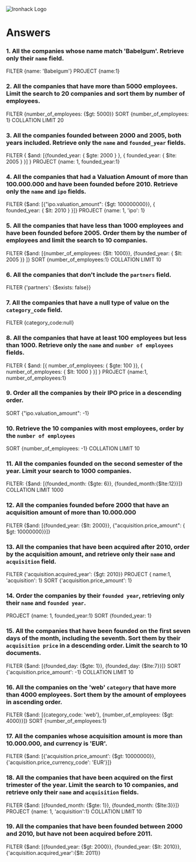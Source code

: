 ![Ironhack Logo](https://i.imgur.com/1QgrNNw.png)

# Answers

### 1. All the companies whose name match 'Babelgum'. Retrieve only their `name` field.

FILTER {name: 'Babelgum'}
PROJECT {name:1}

### 2. All the companies that have more than 5000 employees. Limit the search to 20 companies and sort them by **number of employees**.

FILTER {number_of_employees: {$gt: 5000}} 
SORT {number_of_employees: 1}
COLLATION LIMIT 20

### 3. All the companies founded between 2000 and 2005, both years included. Retrieve only the `name` and `founded_year` fields.
FILTER { $and: [{founded_year: { $gte: 2000 } }, { founded_year: { $lte: 2005 } }] }
PROJECT {name: 1, founded_year:1}

### 4. All the companies that had a Valuation Amount of more than 100.000.000 and have been founded before 2010. Retrieve only the `name` and `ipo` fields.

FILTER {$and: [{"ipo.valuation_amount": {$gt: 100000000}}, { founded_year: { $lt: 2010 } }]}
PROJECT {name: 1, 'ipo': 1}

### 5. All the companies that have less than 1000 employees and have been founded before 2005. Order them by the number of employees and limit the search to 10 companies.

FILTER {$and: [{number_of_employees: {$lt: 1000}}, {founded_year: { $lt: 2005 }} ]}
SORT {number_of_employees:1}
COLLATION LIMIT 10
### 6. All the companies that don't include the `partners` field.

FILTER {'partners': {$exists: false}}

### 7. All the companies that have a null type of value on the `category_code` field.

FILTER {category_code:null}

### 8. All the companies that have at least 100 employees but less than 1000. Retrieve only the `name` and `number of employees` fields.

FILTER { $and: [{ number_of_employees: { $gte: 100 }}, { number_of_employees: { $lt: 1000 } }] }
PROJECT {name:1, number_of_employees:1}

### 9. Order all the companies by their IPO price in a descending order.

SORT {"ipo.valuation_amount": -1} 

### 10. Retrieve the 10 companies with most employees, order by the `number of employees`

SORT {number_of_employees: -1}
COLLATION LIMIT 10

### 11. All the companies founded on the second semester of the year. Limit your search to 1000 companies.

FILTER: {$and: [{founded_month: {$gte: 6}}, {founded_month:{$lte:12}}]}
COLLATION LIMIT 1000

### 12. All the companies founded before 2000 that have an acquisition amount of more than 10.000.000

FILTER {$and: [{founded_year: {$lt: 2000}}, {"acquisition.price_amount": { $gt: 10000000}}]}

### 13. All the companies that have been acquired after 2010, order by the acquisition amount, and retrieve only their `name` and `acquisition` field.

FILTER {'acquisition.acquired_year': {$gt: 2010}}
PROJECT { name:1, 'acquisition': 1}
SORT {'acquisition.price_amount': 1}

### 14. Order the companies by their `founded year`, retrieving only their `name` and `founded year`.

PROJECT {name: 1, founded_year:1}
SORT {founded_year: 1}

### 15. All the companies that have been founded on the first seven days of the month, including the seventh. Sort them by their `acquisition price` in a descending order. Limit the search to 10 documents.

FILTER {$and: [{founded_day: {$gte: 1}}, {founded_day: {$lte:7}}]}
SORT {'acquisition.price_amount': -1}
COLLATION LIMIT 10

### 16. All the companies on the 'web' `category` that have more than 4000 employees. Sort them by the amount of employees in ascending order.

FILTER {$and: [{category_code: 'web'}, {number_of_employees: {$gt: 4000}}]}
SORT {number_of_employees:1}

### 17. All the companies whose acquisition amount is more than 10.000.000, and currency is 'EUR'.

FILTER {$and: [{'acquisition.price_amount': {$gt: 10000000}}, {'acquisition.price_currency_code': 'EUR'}]}

### 18. All the companies that have been acquired on the first trimester of the year. Limit the search to 10 companies, and retrieve only their `name` and `acquisition` fields.

FILTER {$and: [{founded_month: {$gte: 1}}, {founded_month: {$lte:3}}]}
PROJECT {name: 1, 'acquisition':1}
COLLATION LIMIT 10

### 19. All the companies that have been founded between 2000 and 2010, but have not been acquired before 2011.
FILTER {$and: [{founded_year: {$gt: 2000}}, {founded_year: {$lt: 2010}},{'acquisition.acquired_year':{$lt: 2011}}

